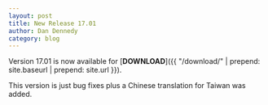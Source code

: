 ```yaml
---
layout: post
title: New Release 17.01
author: Dan Dennedy
category: blog
---
```

Version 17.01 is now available for [**DOWNLOAD**]({{ "/download/" | prepend: site.baseurl | prepend: site.url }}).

This version is just bug fixes plus a Chinese translation for Taiwan was added.
